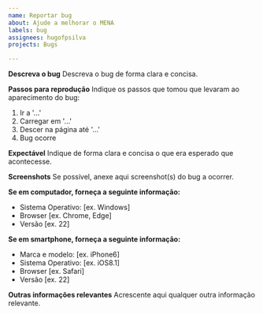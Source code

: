 ```yaml
---
name: Reportar bug
about: Ajude a melhorar o MENA
labels: bug
assignees: hugofpsilva
projects: Bugs

---
```


**Descreva o bug**
Descreva o bug de forma clara e concisa.

**Passos para reprodução**
Indique os passos que tomou que levaram ao aparecimento do bug:
1. Ir a '...'
2. Carregar em '...'
3. Descer na página até '...'
4. Bug ocorre

**Expectável**
Indique de forma clara e concisa o que era esperado que acontecesse.

**Screenshots**
Se possível, anexe aqui screenshot(s) do bug a ocorrer.

**Se em computador, forneça a seguinte informação:**
 - Sistema Operativo: [ex. Windows]
 - Browser [ex. Chrome, Edge]
 - Versão [ex. 22]

**Se em smartphone, forneça a seguinte informação:**
 - Marca e modelo: [ex. iPhone6]
 - Sistema Operativo: [ex. iOS8.1]
 - Browser [ex. Safari]
 - Versão [ex. 22]

**Outras informações relevantes**
Acrescente aqui qualquer outra informação relevante.
